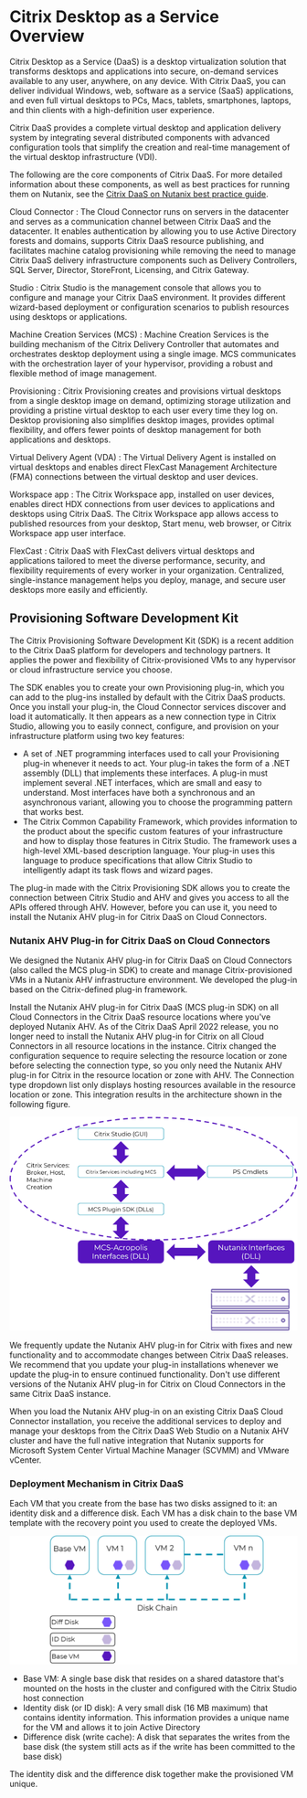 # Citrix Desktop as a Service Overview

Citrix Desktop as a Service (DaaS) is a desktop virtualization solution that transforms desktops and applications into secure, on-demand services available to any user, anywhere, on any device. With Citrix DaaS, you can deliver individual Windows, web, software as a service (SaaS) applications, and even full virtual desktops to PCs, Macs, tablets, smartphones, laptops, and thin clients with a high-definition user experience.

Citrix DaaS provides a complete virtual desktop and application delivery system by integrating several distributed components with advanced configuration tools that simplify the creation and real-time management of the virtual desktop infrastructure (VDI).

The following are the core components of Citrix DaaS. For more detailed information about these components, as well as best practices for running them on Nutanix, see the [Citrix DaaS on Nutanix best practice guide](https://portal.nutanix.com/page/documents/solutions/details?targetId=BP-2062-Citrix-Virtual-Apps-and-Desktops-Service:BP-2062-Citrix-Virtual-Apps-and-Desktops-Service).

Cloud Connector
: The Cloud Connector runs on servers in the datacenter and serves as a communication channel between Citrix DaaS and the datacenter. It enables authentication by allowing you to use Active Directory forests and domains, supports Citrix DaaS resource publishing, and facilitates machine catalog provisioning while removing the need to manage Citrix DaaS delivery infrastructure components such as Delivery Controllers, SQL Server, Director, StoreFront, Licensing, and Citrix Gateway.

Studio
: Citrix Studio is the management console that allows you to configure and manage your Citrix DaaS environment. It provides different wizard-based deployment or configuration scenarios to publish resources using desktops or applications.

Machine Creation Services (MCS)
: Machine Creation Services is the building mechanism of the Citrix Delivery Controller that automates and orchestrates desktop deployment using a single image. MCS communicates with the orchestration layer of your hypervisor, providing a robust and flexible method of image management.

Provisioning
: Citrix Provisioning creates and provisions virtual desktops from a single desktop image on demand, optimizing storage utilization and providing a pristine virtual desktop to each user every time they log on. Desktop provisioning also simplifies desktop images, provides optimal flexibility, and offers fewer points of desktop management for both applications and desktops.

Virtual Delivery Agent (VDA)
: The Virtual Delivery Agent is installed on virtual desktops and enables direct FlexCast Management Architecture (FMA) connections between the virtual desktop and user devices.

Workspace app
: The Citrix Workspace app, installed on user devices, enables direct HDX connections from user devices to applications and desktops using Citrix DaaS. The Citrix Workspace app allows access to published resources from your desktop, Start menu, web browser, or Citrix Workspace app user interface.

FlexCast
: Citrix DaaS with FlexCast delivers virtual desktops and applications tailored to meet the diverse performance, security, and flexibility requirements of every worker in your organization. Centralized, single-instance management helps you deploy, manage, and secure user desktops more easily and efficiently.

## Provisioning Software Development Kit

The Citrix Provisioning Software Development Kit (SDK) is a recent addition to the Citrix DaaS platform for developers and technology partners. It applies the power and flexibility of Citrix-provisioned VMs to any hypervisor or cloud infrastructure service you choose.

The SDK enables you to create your own Provisioning plug-in, which you can add to the plug-ins installed by default with the Citrix DaaS products. Once you install your plug-in, the Cloud Connector services discover and load it automatically. It then appears as a new connection type in Citrix Studio, allowing you to easily connect, configure, and provision on your infrastructure platform using two key features:

- A set of .NET programming interfaces used to call your Provisioning plug-in whenever it needs to act. Your plug-in takes the form of a .NET assembly (DLL) that implements these interfaces. A plug-in must implement several .NET interfaces, which are small and easy to understand. Most interfaces have both a synchronous and an asynchronous variant, allowing you to choose the programming pattern that works best.
- The Citrix Common Capability Framework, which provides information to the product about the specific custom features of your infrastructure and how to display those features in Citrix Studio. The framework uses a high-level XML-based description language. Your plug-in uses this language to produce specifications that allow Citrix Studio to intelligently adapt its task flows and wizard pages.

The plug-in made with the Citrix Provisioning SDK allows you to create the connection between Citrix Studio and AHV and gives you access to all the APIs offered through AHV. However, before you can use it, you need to install the Nutanix AHV plug-in for Citrix DaaS on Cloud Connectors.

### Nutanix AHV Plug-in for Citrix DaaS on Cloud Connectors

We designed the Nutanix AHV plug-in for Citrix DaaS on Cloud Connectors (also called the MCS plug-in SDK) to create and manage Citrix-provisioned VMs in a Nutanix AHV infrastructure environment. We developed the plug-in based on the Citrix-defined plug-in framework.

Install the Nutanix AHV plug-in for Citrix DaaS (MCS plug-in SDK) on all Cloud Connectors in the Citrix DaaS resource locations where you've deployed Nutanix AHV. As of the Citrix DaaS April 2022 release, you no longer need to install the Nutanix AHV plug-in for Citrix on all Cloud Connectors in all resource locations in the instance. Citrix changed the configuration sequence to require selecting the resource location or zone before selecting the connection type, so you only need the Nutanix AHV plug-in for Citrix in the resource location or zone with AHV. The Connection type dropdown list only displays hosting resources available in the resource location or zone. This integration results in the architecture shown in the following figure.

![The MCS plug-in SDK connects Nutanix interfaces to Citrix services.](../images/mcs-on-ahv-architecture.png "MCS on AHV Architecture")

<note>We frequently update the Nutanix AHV plug-in for Citrix with fixes and new functionality and to accommodate changes between Citrix DaaS releases. We recommend that you update your plug-in installations whenever we update the plug-in to ensure continued functionality. Don't use different versions of the Nutanix AHV plug-in for Citrix on Cloud Connectors in the same Citrix DaaS instance.</note>

When you load the Nutanix AHV plug-in on an existing Citrix DaaS Cloud Connector installation, you receive the additional services to deploy and manage your desktops from the Citrix DaaS Web Studio on a Nutanix AHV cluster and have the full native integration that Nutanix supports for Microsoft System Center Virtual Machine Manager (SCVMM) and VMware vCenter.

### Deployment Mechanism in Citrix DaaS

Each VM that you create from the base has two disks assigned to it: an identity disk and a difference disk. Each VM has a disk chain to the base VM template with the recovery point you used to create the deployed VMs.

![Disk chain from a base VM template](../images/mcs-disk-layout.png "MCS Disk Layout")

- Base VM: A single base disk that resides on a shared datastore that's mounted on the hosts in the cluster and configured with the Citrix Studio host connection
- Identity disk (or ID disk): A very small disk (16 MB maximum) that contains identity information. This information provides a unique name for the VM and allows it to join Active Directory
- Difference disk (write cache): A disk that separates the writes from the base disk (the system still acts as if the write has been committed to the base disk)

The identity disk and the difference disk together make the provisioned VM unique.